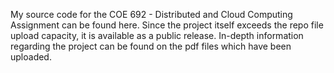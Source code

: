 My source code for the COE 692 - Distributed and Cloud Computing Assignment can be found here. Since the project itself exceeds the repo file upload capacity, it is available as a public release. In-depth information regarding the project can be found on the pdf files which have been uploaded.
